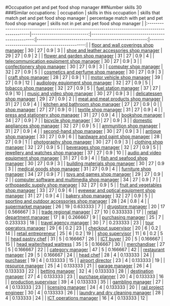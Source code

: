 #Occupation pet and pet food shop manager
##Number skills 30
###Similar occupations:
| occupation                                                                                        |   skills in this occupation |   skills that match pet and pet food shop manager |   percentage match with pet and pet food shop manager |   skills not in pet and pet food shop manager |
|:--------------------------------------------------------------------------------------------------|----------------------------:|--------------------------------------------------:|------------------------------------------------------:|----------------------------------------------:|
| [floor and wall coverings shop manager](floor_and_wall_coverings_shop_manager.md)                 |                          30 |                                                27 |                                              0.9      |                                             3 |
| [shoe and leather accessories shop manager](shoe_and_leather_accessories_shop_manager.md)         |                          29 |                                                27 |                                              0.9      |                                             2 |
| [flower and garden shop manager](flower_and_garden_shop_manager.md)                               |                          31 |                                                27 |                                              0.9      |                                             4 |
| [telecommunication equipment shop manager](telecommunication_equipment_shop_manager.md)           |                          30 |                                                27 |                                              0.9      |                                             3 |
| [confectionery shop manager](confectionery_shop_manager.md)                                       |                          30 |                                                27 |                                              0.9      |                                             3 |
| [computer shop manager](computer_shop_manager.md)                                                 |                          32 |                                                27 |                                              0.9      |                                             5 |
| [cosmetics and perfume shop manager](cosmetics_and_perfume_shop_manager.md)                       |                          30 |                                                27 |                                              0.9      |                                             3 |
| [craft shop manager](craft_shop_manager.md)                                                       |                          28 |                                                27 |                                              0.9      |                                             1 |
| [motor vehicle shop manager](motor_vehicle_shop_manager.md)                                       |                          39 |                                                27 |                                              0.9      |                                            12 |
| [audiology equipment shop manager](audiology_equipment_shop_manager.md)                           |                          32 |                                                27 |                                              0.9      |                                             5 |
| [tobacco shop manager](tobacco_shop_manager.md)                                                   |                          32 |                                                27 |                                              0.9      |                                             5 |
| [fuel station manager](fuel_station_manager.md)                                                   |                          37 |                                                27 |                                              0.9      |                                            10 |
| [music and video shop manager](music_and_video_shop_manager.md)                                   |                          30 |                                                27 |                                              0.9      |                                             3 |
| [delicatessen shop manager](delicatessen_shop_manager.md)                                         |                          29 |                                                27 |                                              0.9      |                                             2 |
| [meat and meat products shop manager](meat_and_meat_products_shop_manager.md)                     |                          31 |                                                27 |                                              0.9      |                                             4 |
| [kitchen and bathroom shop manager](kitchen_and_bathroom_shop_manager.md)                         |                          27 |                                                27 |                                              0.9      |                                             0 |
| [shop manager](shop_manager.md)                                                                   |                          27 |                                                27 |                                              0.9      |                                             0 |
| [textile shop manager](textile_shop_manager.md)                                                   |                          31 |                                                27 |                                              0.9      |                                             4 |
| [press and stationery shop manager](press_and_stationery_shop_manager.md)                         |                          31 |                                                27 |                                              0.9      |                                             4 |
| [bookshop manager](bookshop_manager.md)                                                           |                          34 |                                                27 |                                              0.9      |                                             7 |
| [bicycle shop manager](bicycle_shop_manager.md)                                                   |                          30 |                                                27 |                                              0.9      |                                             3 |
| [domestic appliances shop manager](domestic_appliances_shop_manager.md)                           |                          32 |                                                27 |                                              0.9      |                                             5 |
| [ammunition shop manager](ammunition_shop_manager.md)                                             |                          31 |                                                27 |                                              0.9      |                                             4 |
| [second-hand shop manager](second-hand_shop_manager.md)                                           |                          30 |                                                27 |                                              0.9      |                                             3 |
| [antique shop manager](antique_shop_manager.md)                                                   |                          33 |                                                27 |                                              0.9      |                                             6 |
| [hardware and paint shop manager](hardware_and_paint_shop_manager.md)                             |                          28 |                                                27 |                                              0.9      |                                             1 |
| [photography shop manager](photography_shop_manager.md)                                           |                          30 |                                                27 |                                              0.9      |                                             3 |
| [clothing shop manager](clothing_shop_manager.md)                                                 |                          32 |                                                27 |                                              0.9      |                                             5 |
| [beverages shop manager](beverages_shop_manager.md)                                               |                          32 |                                                27 |                                              0.9      |                                             5 |
| [jewellery and watches shop manager](jewellery_and_watches_shop_manager.md)                       |                          37 |                                                27 |                                              0.9      |                                            10 |
| [audio and video equipment shop manager](audio_and_video_equipment_shop_manager.md)               |                          31 |                                                27 |                                              0.9      |                                             4 |
| [fish and seafood shop manager](fish_and_seafood_shop_manager.md)                                 |                          30 |                                                27 |                                              0.9      |                                             3 |
| [building materials shop manager](building_materials_shop_manager.md)                             |                          30 |                                                27 |                                              0.9      |                                             3 |
| [medical goods shop manager](medical_goods_shop_manager.md)                                       |                          31 |                                                27 |                                              0.9      |                                             4 |
| [furniture shop manager](furniture_shop_manager.md)                                               |                          34 |                                                27 |                                              0.9      |                                             7 |
| [toys and games shop manager](toys_and_games_shop_manager.md)                                     |                          29 |                                                27 |                                              0.9      |                                             2 |
| [computer software and multimedia shop manager](computer_software_and_multimedia_shop_manager.md) |                          34 |                                                27 |                                              0.9      |                                             7 |
| [orthopaedic supply shop manager](orthopaedic_supply_shop_manager.md)                             |                          32 |                                                27 |                                              0.9      |                                             5 |
| [fruit and vegetables shop manager](fruit_and_vegetables_shop_manager.md)                         |                          33 |                                                27 |                                              0.9      |                                             6 |
| [eyewear and optical equipment shop manager](eyewear_and_optical_equipment_shop_manager.md)       |                          31 |                                                27 |                                              0.9      |                                             4 |
| [bakery shop manager](bakery_shop_manager.md)                                                     |                          32 |                                                27 |                                              0.9      |                                             5 |
| [sporting and outdoor accessories shop manager](sporting_and_outdoor_accessories_shop_manager.md) |                          28 |                                                24 |                                              0.8      |                                             4 |
| [supermarket manager](supermarket_manager.md)                                                     |                          26 |                                                19 |                                              0.633333 |                                             7 |
| [drugstore manager](drugstore_manager.md)                                                         |                          20 |                                                17 |                                              0.566667 |                                             3 |
| [trade regional manager](trade_regional_manager.md)                                               |                          27 |                                                10 |                                              0.333333 |                                            17 |
| [retail department manager](retail_department_manager.md)                                         |                          17 |                                                 8 |                                              0.266667 |                                             9 |
| [purchasing manager](purchasing_manager.md)                                                       |                          25 |                                                 7 |                                              0.233333 |                                            18 |
| [travel agency manager](travel_agency_manager.md)                                                 |                          30 |                                                 7 |                                              0.233333 |                                            23 |
| [tour operators manager](tour_operators_manager.md)                                               |                          29 |                                                 6 |                                              0.2      |                                            23 |
| [checkout supervisor](checkout_supervisor.md)                                                     |                          20 |                                                 6 |                                              0.2      |                                            14 |
| [retail entrepreneur](retail_entrepreneur.md)                                                     |                          25 |                                                 6 |                                              0.2      |                                            19 |
| [shop supervisor](shop_supervisor.md)                                                             |                          11 |                                                 6 |                                              0.2      |                                             5 |
| [head pastry chef](head_pastry_chef.md)                                                           |                          31 |                                                 5 |                                              0.166667 |                                            26 |
| [ICT buyer](ICT_buyer.md)                                                                         |                          20 |                                                 5 |                                              0.166667 |                                            15 |
| [head waiter/head waitress](head_waiter-head_waitress.md)                                         |                          35 |                                                 5 |                                              0.166667 |                                            30 |
| [merchandiser](merchandiser.md)                                                                   |                          27 |                                                 5 |                                              0.166667 |                                            22 |
| [category manager](category_manager.md)                                                           |                          47 |                                                 5 |                                              0.166667 |                                            42 |
| [restaurant manager](restaurant_manager.md)                                                       |                          29 |                                                 5 |                                              0.166667 |                                            24 |
| [head chef](head_chef.md)                                                                         |                          28 |                                                 4 |                                              0.133333 |                                            24 |
| [purchaser](purchaser.md)                                                                         |                          19 |                                                 4 |                                              0.133333 |                                            15 |
| [airport director](airport_director.md)                                                           |                          23 |                                                 4 |                                              0.133333 |                                            19 |
| [resource manager](resource_manager.md)                                                           |                          25 |                                                 4 |                                              0.133333 |                                            21 |
| [garage manager](garage_manager.md)                                                               |                          26 |                                                 4 |                                              0.133333 |                                            22 |
| [betting manager](betting_manager.md)                                                             |                          32 |                                                 4 |                                              0.133333 |                                            28 |
| [destination manager](destination_manager.md)                                                     |                          27 |                                                 4 |                                              0.133333 |                                            23 |
| [purchase planner](purchase_planner.md)                                                           |                          20 |                                                 4 |                                              0.133333 |                                            16 |
| [production supervisor](production_supervisor.md)                                                 |                          39 |                                                 4 |                                              0.133333 |                                            35 |
| [gambling manager](gambling_manager.md)                                                           |                          27 |                                                 4 |                                              0.133333 |                                            23 |
| [licensing manager](licensing_manager.md)                                                         |                          24 |                                                 4 |                                              0.133333 |                                            20 |
| [rail project engineer](rail_project_engineer.md)                                                 |                          30 |                                                 4 |                                              0.133333 |                                            26 |
| [laundry and dry cleaning manager](laundry_and_dry_cleaning_manager.md)                           |                          28 |                                                 4 |                                              0.133333 |                                            24 |
| [ICT operations manager](ICT_operations_manager.md)                                               |                          16 |                                                 4 |                                              0.133333 |                                            12 |
